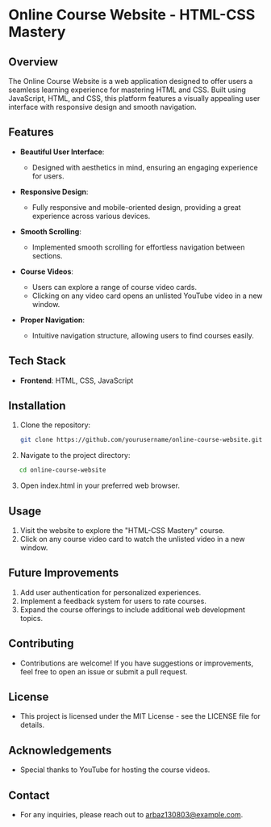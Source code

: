 # Online Course Website - HTML-CSS Mastery

## Overview
The Online Course Website is a web application designed to offer users a seamless learning experience for mastering HTML and CSS. Built using JavaScript, HTML, and CSS, this platform features a visually appealing user interface with responsive design and smooth navigation.

## Features
- **Beautiful User Interface**: 
  - Designed with aesthetics in mind, ensuring an engaging experience for users.

- **Responsive Design**: 
  - Fully responsive and mobile-oriented design, providing a great experience across various devices.

- **Smooth Scrolling**: 
  - Implemented smooth scrolling for effortless navigation between sections.

- **Course Videos**: 
  - Users can explore a range of course video cards.
  - Clicking on any video card opens an unlisted YouTube video in a new window.

- **Proper Navigation**: 
  - Intuitive navigation structure, allowing users to find courses easily.

## Tech Stack
- **Frontend**: HTML, CSS, JavaScript

## Installation
1. Clone the repository:
   ```bash
   git clone https://github.com/yourusername/online-course-website.git
2. Navigate to the project directory:
```bash
   cd online-course-website
```
3. Open index.html in your preferred web browser.

## Usage
1. Visit the website to explore the "HTML-CSS Mastery" course.
2. Click on any course video card to watch the unlisted video in a new window.

## Future Improvements
1. Add user authentication for personalized experiences.
2. Implement a feedback system for users to rate courses.
3. Expand the course offerings to include additional web development topics.

## Contributing
- Contributions are welcome! If you have suggestions or improvements, feel free to open an issue or submit a pull request.

## License
- This project is licensed under the MIT License - see the LICENSE file for details.

## Acknowledgements
- Special thanks to YouTube for hosting the course videos.

## Contact
- For any inquiries, please reach out to arbaz130803@example.com.
